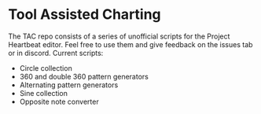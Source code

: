 # Tool Assisted Charting

The TAC repo consists of a series of unofficial scripts for the Project Heartbeat editor. Feel free to use them and give feedback on the issues tab or in discord. Current scripts:

- Circle collection
- 360 and double 360 pattern generators
- Alternating pattern generators
- Sine collection
- Opposite note converter
